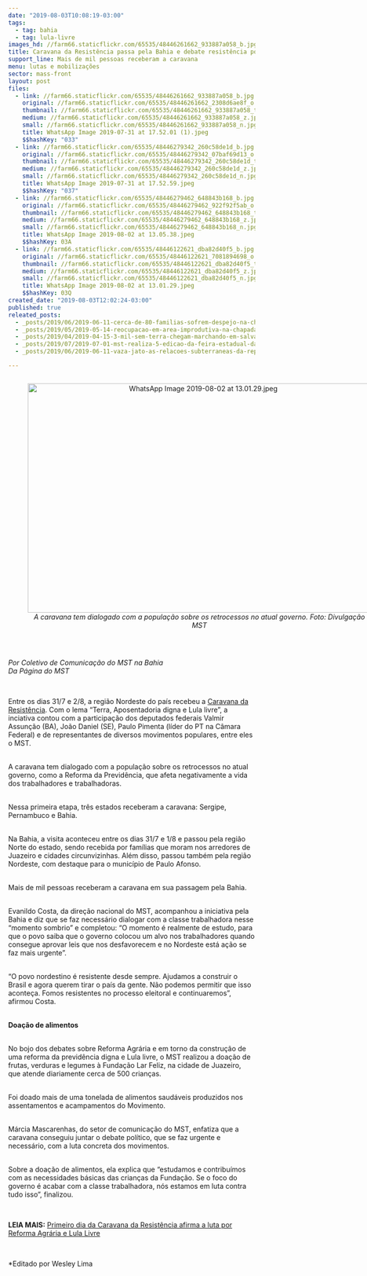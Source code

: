 ```yaml
---
date: "2019-08-03T10:08:19-03:00"
tags:
  - tag: bahia
  - tag: lula-livre
images_hd: //farm66.staticflickr.com/65535/48446261662_933887a058_b.jpg
title: Caravana da Resistência passa pela Bahia e debate resistência popular
support_line: Mais de mil pessoas receberam a caravana
menu: lutas e mobilizações
sector: mass-front
layout: post
files:
  - link: //farm66.staticflickr.com/65535/48446261662_933887a058_b.jpg
    original: //farm66.staticflickr.com/65535/48446261662_2308d6ae8f_o.jpg
    thumbnail: //farm66.staticflickr.com/65535/48446261662_933887a058_t.jpg
    medium: //farm66.staticflickr.com/65535/48446261662_933887a058_z.jpg
    small: //farm66.staticflickr.com/65535/48446261662_933887a058_n.jpg
    title: WhatsApp Image 2019-07-31 at 17.52.01 (1).jpeg
    $$hashKey: "033"
  - link: //farm66.staticflickr.com/65535/48446279342_260c58de1d_b.jpg
    original: //farm66.staticflickr.com/65535/48446279342_07baf69d13_o.jpg
    thumbnail: //farm66.staticflickr.com/65535/48446279342_260c58de1d_t.jpg
    medium: //farm66.staticflickr.com/65535/48446279342_260c58de1d_z.jpg
    small: //farm66.staticflickr.com/65535/48446279342_260c58de1d_n.jpg
    title: WhatsApp Image 2019-07-31 at 17.52.59.jpeg
    $$hashKey: "037"
  - link: //farm66.staticflickr.com/65535/48446279462_648843b168_b.jpg
    original: //farm66.staticflickr.com/65535/48446279462_922f92f5ab_o.jpg
    thumbnail: //farm66.staticflickr.com/65535/48446279462_648843b168_t.jpg
    medium: //farm66.staticflickr.com/65535/48446279462_648843b168_z.jpg
    small: //farm66.staticflickr.com/65535/48446279462_648843b168_n.jpg
    title: WhatsApp Image 2019-08-02 at 13.05.38.jpeg
    $$hashKey: 03A
  - link: //farm66.staticflickr.com/65535/48446122621_dba82d40f5_b.jpg
    original: //farm66.staticflickr.com/65535/48446122621_7081894698_o.jpg
    thumbnail: //farm66.staticflickr.com/65535/48446122621_dba82d40f5_t.jpg
    medium: //farm66.staticflickr.com/65535/48446122621_dba82d40f5_z.jpg
    small: //farm66.staticflickr.com/65535/48446122621_dba82d40f5_n.jpg
    title: WhatsApp Image 2019-08-02 at 13.01.29.jpeg
    $$hashKey: 03Q
created_date: "2019-08-03T12:02:24-03:00"
published: true
releated_posts:
  - _posts/2019/06/2019-06-11-cerca-de-80-familias-sofrem-despejo-na-chapada-diamantina.md
  - _posts/2019/05/2019-05-14-reocupacao-em-area-improdutiva-na-chapada-diamantina.md
  - _posts/2019/04/2019-04-15-3-mil-sem-terra-chegam-marchando-em-salvador.md
  - _posts/2019/07/2019-07-01-mst-realiza-5-edicao-da-feira-estadual-da-reforma-agraria-na-bahia.md
  - _posts/2019/06/2019-06-11-vaza-jato-as-relacoes-subterraneas-da-republica-de-curitiba.md

---
```

<div style="text-align:center">
<figure class="image" style="display:inline-block"><img alt="WhatsApp Image 2019-08-02 at 13.01.29.jpeg" height="467" src="//farm66.staticflickr.com/65535/48446122621_dba82d40f5_b.jpg" width="700" />
<figcaption><em>A caravana tem dialogado com a popula&ccedil;&atilde;o sobre os retrocessos no atual governo. Foto: Divulga&ccedil;&atilde;o MST</em></figcaption>
</figure>
</div>

<p>&nbsp;</p>

<p><em>Por Coletivo de Comunica&ccedil;&atilde;o do MST na Bahia<br />
Da P&aacute;gina do MST&nbsp;</em></p>

<p>&nbsp;</p>

<p>Entre os dias 31/7 e 2/8, a regi&atilde;o Nordeste do pa&iacute;s recebeu a <a href="https://www.mst.org.br/2019/07/30/caravana-realiza-atos-em-defesa-de-lula-na-bahia-sergipe-e-pernambuco.html">Caravana da Resist&ecirc;ncia</a>. Com o lema &ldquo;Terra, Aposentadoria digna e Lula livre&rdquo;, a inciativa contou com a participa&ccedil;&atilde;o dos deputados federais Valmir Assun&ccedil;&atilde;o (BA), Jo&atilde;o Daniel (SE), Paulo Pimenta (l&iacute;der do PT na C&acirc;mara Federal) e de representantes de diversos movimentos populares, entre eles o MST.</p>

<p><br />
A caravana tem dialogado com a popula&ccedil;&atilde;o sobre os retrocessos no atual governo, como a Reforma da Previd&ecirc;ncia, que afeta negativamente a vida dos trabalhadores e trabalhadoras.&nbsp;</p>

<p><br />
Nessa primeira etapa, tr&ecirc;s estados receberam a caravana: Sergipe, Pernambuco e Bahia.</p>

<p><br />
Na Bahia, a visita aconteceu entre os dias 31/7 e 1/8 e passou pela regi&atilde;o Norte do estado, sendo recebida por fam&iacute;lias que moram nos arredores de Juazeiro e cidades circunvizinhas. Al&eacute;m disso, passou tamb&eacute;m pela regi&atilde;o Nordeste, com destaque para o munic&iacute;pio de Paulo Afonso.&nbsp;</p>

<p><br />
Mais de mil pessoas receberam a caravana em sua passagem pela Bahia.&nbsp;</p>

<p><br />
Evanildo Costa, da dire&ccedil;&atilde;o nacional do MST, acompanhou a iniciativa pela Bahia e diz que se faz necess&aacute;rio dialogar com a classe trabalhadora nesse &ldquo;momento sombrio&rdquo; e completou: &ldquo;O momento &eacute; realmente de estudo, para que o povo saiba que o governo colocou um alvo nos trabalhadores quando consegue aprovar leis que nos desfavorecem e no Nordeste est&aacute; a&ccedil;&atilde;o se faz mais urgente&rdquo;.</p>

<p><br />
&ldquo;O povo nordestino &eacute; resistente desde sempre. Ajudamos a construir o Brasil e agora querem tirar o pa&iacute;s da gente. N&atilde;o podemos permitir que isso aconte&ccedil;a. Fomos resistentes no processo eleitoral e continuaremos&rdquo;, afirmou Costa.</p>

<p><br />
<strong>Doa&ccedil;&atilde;o de alimentos</strong></p>

<p><br />
No bojo dos debates sobre Reforma Agr&aacute;ria e em torno da constru&ccedil;&atilde;o de uma reforma da previd&ecirc;ncia digna e Lula livre, o MST realizou a doa&ccedil;&atilde;o de frutas, verduras e legumes &agrave; Funda&ccedil;&atilde;o Lar Feliz, na cidade de Juazeiro, que atende diariamente cerca de 500 crian&ccedil;as.</p>

<p><br />
Foi doado mais de uma tonelada de alimentos saud&aacute;veis produzidos nos assentamentos e acampamentos do Movimento.</p>

<p><br />
M&aacute;rcia Mascarenhas, do setor de comunica&ccedil;&atilde;o do MST, enfatiza que a caravana conseguiu juntar o debate pol&iacute;tico, que se faz urgente e necess&aacute;rio, com a luta concreta dos movimentos.&nbsp;</p>

<p><br />
Sobre a doa&ccedil;&atilde;o de alimentos, ela explica que &ldquo;estudamos e contribu&iacute;mos com as necessidades b&aacute;sicas das crian&ccedil;as da Funda&ccedil;&atilde;o. Se o foco do governo &eacute; acabar com a classe trabalhadora, n&oacute;s estamos em luta contra tudo isso&rdquo;, finalizou.&nbsp;</p>

<p>&nbsp;</p>

<p><strong>LEIA MAIS:</strong> <a href="https://www.mst.org.br/2019/08/01/primeiro-dia-da-caravana-da-resistencia-afirma-a-luta-por-reforma-agraria-e-lula-livre.html">Primeiro dia da Caravana da Resist&ecirc;ncia afirma a luta por Reforma Agr&aacute;ria e Lula Livre</a></p>

<p>&nbsp;</p>

<p>*Editado por Wesley Lima</p>
